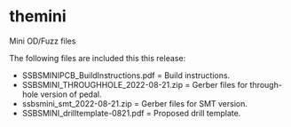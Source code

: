 # themini
Mini OD/Fuzz files

The following files are included this this release:
- SSBSMINIPCB_BuildInstructions.pdf = Build instructions.
- SSBSMINI_THROUGHHOLE_2022-08-21.zip = Gerber files for through-hole version of pedal.
- ssbsmini_smt_2022-08-21.zip = Gerber files for SMT version.
- SSBSMINI_drilltemplate-0821.pdf = Proposed drill template.
